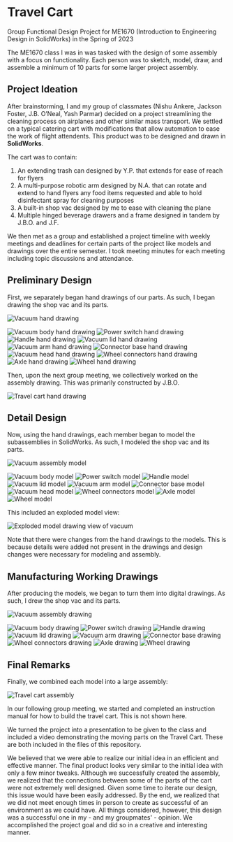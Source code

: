 # Travel Cart
Group Functional Design Project for ME1670 (Introduction to Engineering Design in SolidWorks) in the Spring of 2023

The ME1670 class I was in was tasked with the design of some assembly with a focus on functionality. Each person was to sketch, model, draw, and assemble a minimum of 10 parts for some larger project assembly.

## Project Ideation
After brainstorming, I and my group of classmates (Nishu Ankere, Jackson Foster, J.B. O’Neal, Yash Parmar) decided on a project streamlining the cleaning process on airplanes and other similar mass transport. We settled on a typical catering cart with modifications that allow automation to ease the work of flight attendents. This product was to be designed and drawn in **SolidWorks**.

The cart was to contain:
1. An extending trash can designed by Y.P. that extends for ease of reach for flyers
2. A multi-purpose robotic arm designed by N.A. that can rotate and extend to hand flyers any food items requested and able to hold disinfectant spray for cleaning purposes
3. A built-in shop vac designed by me to ease with cleaning the plane
4. Multiple hinged beverage drawers and a frame designed in tandem by J.B.O. and J.F.

We then met as a group and established a project timeline with weekly meetings and deadlines for certain parts of the project like models and drawings over the entire semester. I took meeting minutes for each meeting including topic discussions and attendance.

## Preliminary Design
First, we separately began hand drawings of our parts. As such, I began drawing the shop vac and its parts.

![Vacuum hand drawing](https://github.com/user-attachments/assets/166692be-41f6-432e-8948-d666719e582a)

![Vacuum body hand drawing](https://github.com/user-attachments/assets/40d3ac73-0641-4b14-a52e-acb4af6b549d)
![Power switch hand drawing](https://github.com/user-attachments/assets/13832cb6-78b0-466d-9fe5-a51eeef96f0e)
![Handle hand drawing](https://github.com/user-attachments/assets/c70c7fd5-182e-48f2-9752-67c80862c523)
![Vacuum lid hand drawing](https://github.com/user-attachments/assets/46aca9e2-c74d-45ce-9d4a-9e9d4c2347f1)
![Vacuum arm hand drawing](https://github.com/user-attachments/assets/c8159b11-7385-411d-b25e-61b08a0fa71d)
![Connector base hand drawing](https://github.com/user-attachments/assets/d67bebc2-5a32-40b3-ae60-92a594de5b73)
![Vacuum head hand drawing](https://github.com/user-attachments/assets/321208a6-5f7d-413d-b939-0a432846a421)
![Wheel connectors hand drawing](https://github.com/user-attachments/assets/450eef6b-43a0-4bd3-a38c-cf7daac2b2a8)
![Axle hand drawing](https://github.com/user-attachments/assets/1d4d2a5e-7d4b-408e-8b09-0e22025c2b99)
![Wheel hand drawing](https://github.com/user-attachments/assets/e31072ae-acc1-4692-8de9-7df9b609b070)

Then, upon the next group meeting, we collectively worked on the assembly drawing. This was primarily constructed by J.B.O.

![Travel cart hand drawing](https://github.com/user-attachments/assets/f151a6bd-8ac8-4fff-af9a-281a5e6ae1e2)

## Detail Design
Now, using the hand drawings, each member began to model the subassemblies in SolidWorks. As such, I modeled the shop vac and its parts.

![Vacuum assembly model](https://github.com/user-attachments/assets/65f389ba-3c3d-4048-b04d-1b7b4f71b8cd)

![Vacuum body model](https://github.com/user-attachments/assets/2ecc9e49-c2d4-4840-8eae-984c4a3bc272)
![Power switch model](https://github.com/user-attachments/assets/2b7ebfeb-46f8-49f4-84ab-205119eaa5f0)
![Handle model](https://github.com/user-attachments/assets/33354641-44fe-4c3b-8e21-56918bdb8c1e)
![Vacuum lid model](https://github.com/user-attachments/assets/802bd948-f3c9-41a0-87c9-e8d8c7cee715)
![Vacuum arm model](https://github.com/user-attachments/assets/982348e1-1e1f-4fbc-b894-7968b531407d)
![Connector base model](https://github.com/user-attachments/assets/4f21a6c1-bd86-4edd-a366-38e37f37ad65)
![Vacuum head model](https://github.com/user-attachments/assets/efc561b3-73ee-4ba7-8e5a-040989a335f4)
![Wheel connectors model](https://github.com/user-attachments/assets/d73cee79-e891-49a2-8c00-a34aa6eda6b3)
![Axle model](https://github.com/user-attachments/assets/65a77dfe-a6d1-4d32-b821-d85d2cc6e4a8)
![Wheel model](https://github.com/user-attachments/assets/9561db6c-c32b-4295-ac91-5b7c9176def3)

This included an exploded model view:

![Exploded model drawing view of vacuum](https://github.com/user-attachments/assets/1e07d73b-d5a8-497c-b57d-516939b34ae5)

Note that there were changes from the hand drawings to the models. This is because details were added not present in the drawings and design changes were necessary for modeling and assembly.

## Manufacturing Working Drawings
After producing the models, we began to turn them into digital drawings. As such, I drew the shop vac and its parts.

![Vacuum assembly drawing](https://github.com/user-attachments/assets/b37dfbef-fba2-4962-b569-25e06be17d75)

![Vacuum body drawing](https://github.com/user-attachments/assets/34f9f9e5-02e8-448f-9faf-0f81d55874d0)
![Power switch drawing](https://github.com/user-attachments/assets/26761c4d-57a6-4116-96f0-b72ac82f8fd2)
![Handle drawing](https://github.com/user-attachments/assets/3db1efbf-16b9-42a4-a1f9-b394b8fd7453)
![Vacuum lid drawing](https://github.com/user-attachments/assets/48c399d6-b5ad-4d97-b307-2ee030c14c88)
![Vacuum arm drawing](https://github.com/user-attachments/assets/fe476fb5-72df-4032-8474-174adef27ab7)
![Connector base drawing](https://github.com/user-attachments/assets/e7e785a1-ff09-4936-972d-f498d101b7bb)
![Wheel connectors drawing](https://github.com/user-attachments/assets/8eb31e3c-6a9a-4fcd-a614-adea299c1440)
![Axle drawing](https://github.com/user-attachments/assets/8099e90d-3442-4dc9-bcb6-9221642e5393)
![Wheel drawing](https://github.com/user-attachments/assets/2fee678f-1cd8-4223-b48e-c520e81cad46)

## Final Remarks
Finally, we combined each model into a large assembly:

![Travel cart assembly](https://github.com/user-attachments/assets/7ea2db50-0642-4511-867d-2e6348b5d28f)

In our following group meeting, we started and completed an instruction manual for how to build the travel cart. This is not shown here.

We turned the project into a presentation to be given to the class and included a video demonstrating the moving parts on the Travel Cart. These are both included in the files of this repository.

We believed that we were able to realize our initial idea in an efficient and effective manner. The final product looks very similar to the initial idea with only a few minor tweaks. Although we successfully created the assembly, we realized that the connections between some of the parts of the cart were not extremely well designed. Given some time to iterate our design, this issue would have been easily addressed. By the end, we realized that we did not meet enough times in person to create as successful of an environment as we could have. All things considered, however, this design was a successful one in my - and my groupmates' - opinion. We accomplished the project goal and did so in a creative and interesting manner.
